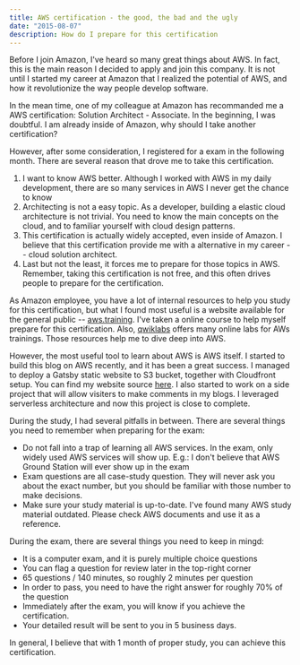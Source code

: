 ```yaml
---
title: AWS certification - the good, the bad and the ugly
date: "2015-08-07"
description: How do I prepare for this certification
---
```

Before I join Amazon, I've heard so many great things about AWS. In fact, this is the main reason I decided to apply and join this company.
It is not until I started my career at Amazon that I realized the potential of AWS, and how it
revolutionize the way people develop software.

In the mean time, one of my colleague at Amazon has recommanded me a AWS certification: Solution Architect - Associate. In the beginning, I was doubtful. I am already inside of Amazon, why should I take another certification?

However, after some consideration, I registered for a exam in the following month. There are several reason that drove me to take this certification.
1. I want to know AWS better. Although I worked with AWS in my daily development, there are so many services in AWS I never get the chance to know
2. Architecting is not a easy topic. As a developer, building a elastic cloud architecture is not trivial. You need to know the main concepts on the cloud, and to familiar yourself with
cloud design patterns.
3. This certification is actually widely accepted, even inside of Amazon. I believe that this certification provide me with a alternative in my career -- cloud solution architect.
4. Last but not the least, it forces me to prepare for those topics in AWS. Remember, taking this certification is not free, and this often drives people to prepare for the certification.

As Amazon employee, you have a lot of internal resources to help you study for this certification, but what I found most useful is a website available for the general public -- [aws.training](https://aws.training). I've taken a online course to help myself prepare for this certification. Also, [qwiklabs](https://www.qwiklabs.com/) offers many online labs for AWs trainings. Those resources help me to dive deep into AWS.

However, the most useful tool to learn about AWS is AWS itself. I started to build this blog on AWS recently, and it has been a great success. I managed to deploy a Gatsby static website to S3 bucket, together with Cloudfront setup. You can find my website source [here](https://github.com/DengYiping/blogging). I also started to work on a side project that will allow visiters to make comments in my blogs. I leveraged serverless architecture and now this project is close to complete.

During the study, I had several pitfalls in between. There are several things you need to remember when preparing for the exam:
- Do not fall into a trap of learning all AWS services. In the exam, only widely used AWS services will show up. E.g.: I don't believe that AWS Ground Station will ever show up in the exam
- Exam questions are all case-study question. They will never ask you about the exact number, but you should be familiar with those number to make decisions.
- Make sure your study material is up-to-date. I've found many AWS study material outdated. Please check AWS documents and use it as a reference.

During the exam, there are several things you need to keep in mingd:
- It is a computer exam, and it is purely multiple choice questions
- You can flag a question for review later in the top-right corner
- 65 questions / 140 minutes, so roughly 2 minutes per question
- In order to pass, you need to have the right answer for roughly 70% of the question
- Immediately after the exam, you will know if you achieve the certification. 
- Your detailed result will be sent to you in 5 business days.

In general, I believe that with 1 month of proper study, you can achieve this certification.